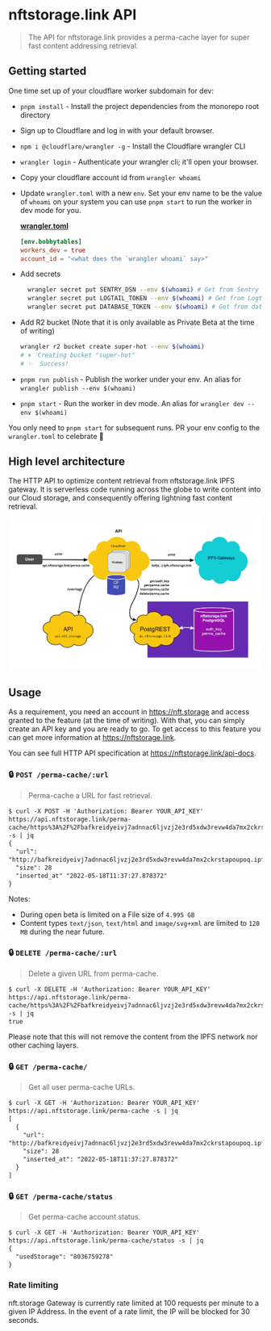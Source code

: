 # nftstorage.link API

> The API for nftstorage.link provides a perma-cache layer for super fast content addressing retrieval.

## Getting started

One time set up of your cloudflare worker subdomain for dev:

- `pnpm install` - Install the project dependencies from the monorepo root directory
- Sign up to Cloudflare and log in with your default browser.
- `npm i @cloudflare/wrangler -g` - Install the Cloudflare wrangler CLI
- `wrangler login` - Authenticate your wrangler cli; it'll open your browser.
- Copy your cloudflare account id from `wrangler whoami`
- Update `wrangler.toml` with a new `env`. Set your env name to be the value of `whoami` on your system you can use `pnpm start` to run the worker in dev mode for you.

  [**wrangler.toml**](./wrangler.toml)

  ```toml
  [env.bobbytables]
  workers_dev = true
  account_id = "<what does the `wrangler whoami` say>"
  ```

- Add secrets

  ```sh
    wrangler secret put SENTRY_DSN --env $(whoami) # Get from Sentry (not required for dev)
    wrangler secret put LOGTAIL_TOKEN --env $(whoami) # Get from Logtail
    wrangler secret put DATABASE_TOKEN --env $(whoami) # Get from database account
  ```

- Add R2 bucket (Note that it is only available as Private Beta at the time of writing)

  ```sh
  wrangler r2 bucket create super-hot --env $(whoami)
  # 🌀  Creating bucket "super-hot"
  # ✨  Success!
  ```

- `pnpm run publish` - Publish the worker under your env. An alias for `wrangler publish --env $(whoami)`
- `pnpm start` - Run the worker in dev mode. An alias for `wrangler dev --env $(whoami)`

You only need to `pnpm start` for subsequent runs. PR your env config to the `wrangler.toml` to celebrate 🎉

## High level architecture

The HTTP API to optimize content retrieval from nftstorage.link IPFS gateway. It is serverless code running across the globe to write content into our Cloud storage, and consequently offering lightning fast content retrieval.

![High level Architecture](./nftstorage.link-api.jpg)

## Usage

As a requirement, you need an account in https://nft.storage and access granted to the feature (at the time of writing). With that, you can simply create an API key and you are ready to go.
To get access to this feature you can get more information at https://nftstorage.link.

You can see full HTTP API specification at https://nftstorage.link/api-docs.

### 🔒 `POST /perma-cache/:url`

> Perma-cache a URL for fast retrieval.

```console
$ curl -X POST -H 'Authorization: Bearer YOUR_API_KEY' https://api.nftstorage.link/perma-cache/https%3A%2F%2Fbafkreidyeivj7adnnac6ljvzj2e3rd5xdw3revw4da7mx2ckrstapoupoq.ipfs.nftstorage.link%2F -s | jq
{
  "url": "http://bafkreidyeivj7adnnac6ljvzj2e3rd5xdw3revw4da7mx2ckrstapoupoq.ipfs.nftstorage.link/"
  "size": 28
  "inserted_at" "2022-05-18T11:37:27.878372"
}
```

Notes:

- During open beta is limited on a File size of `4.995 GB`
- Content types `text/json`, `text/html` and `image/svg+xml` are limited to `120 MB` during the near future.

### 🔒 `DELETE /perma-cache/:url`

> Delete a given URL from perma-cache.

```console
$ curl -X DELETE -H 'Authorization: Bearer YOUR_API_KEY' https://api.nftstorage.link/perma-cache/https%3A%2F%2Fbafkreidyeivj7adnnac6ljvzj2e3rd5xdw3revw4da7mx2ckrstapoupoq.ipfs.nftstorage.link%2F -s | jq
true
```

Please note that this will not remove the content from the IPFS network nor other caching layers.

### 🔒 `GET /perma-cache/`

> Get all user perma-cache URLs.

```console
$ curl -X GET -H 'Authorization: Bearer YOUR_API_KEY' https://api.nftstorage.link/perma-cache -s | jq
[
  {
    "url": "http://bafkreidyeivj7adnnac6ljvzj2e3rd5xdw3revw4da7mx2ckrstapoupoq.ipfs.nftstorage.link/"
    "size": 28
    "inserted_at": "2022-05-18T11:37:27.878372"
  }
]
```

### 🔒 `GET /perma-cache/status`

> Get perma-cache account status.

```console
$ curl -X GET -H 'Authorization: Bearer YOUR_API_KEY' https://api.nftstorage.link/perma-cache/status -s | jq
{
  "usedStorage": "8036759278"
}
```

### Rate limiting

nft.storage Gateway is currently rate limited at 100 requests per minute to a given IP Address. In the event of a rate limit, the IP will be blocked for 30 seconds.
